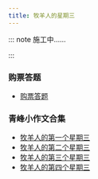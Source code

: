 ```yaml
---
title: 牧羊人的星期三
---
```


::: note 施工中……

:::

### 购票答题

- [购票答题](/concerts/answer/myrdxqs)

### 青峰小作文合集

- [牧羊人的第一个星期三](https://weibo.com/1822796164/NsQ7qv0Ew)
- [牧羊人的第二个星期三](https://weibo.com/1822796164/NtVw1EcX7)
- [牧羊人的第三个星期三](https://weibo.com/1822796164/Nv85rFiVW)
- [牧羊人的第四个星期三](https://weibo.com/1822796164/Nw3yowPqa)